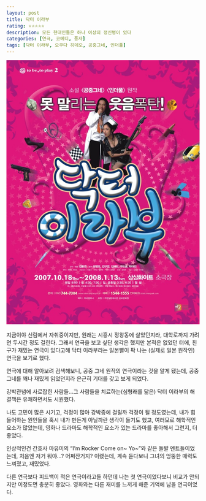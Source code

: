 ```yaml
---
layout: post
title: 닥터 이라부
rating: ⭐️⭐️⭐️⭐️⭐️
description: 모든 현대인들은 하나 이상의 정신병이 있다
categories: [연극, 코메디, 풍자]
tags: [닥터 이라부, 오쿠다 히데오, 공중그네, 인더풀]
---
```


![닥터 이라부](../../img/2008/dr_irabu.jpg)

지금이야 신림에서 자취중이지만, 원래는 시흥시 정왕동에 살았던지라, 대학로까지 가려면 두시간 정도 걸린다. 그래서 연극을 보고 싶단 생각은 했지만 본적은 없었던 터에, 친구가 재밌는 연극이 있다고해 닥터 이라부라는 일본삘이 팍 나는 (실제로 일본 원작인) 연극을 보기로 했다.

연극에 대해 알아보려 검색해보니, 공중 그네 원작의 연극이라는 것을 알게 됐는데, 공중 그네를 꽤나 재밌게 읽었던지라 은근히 기대를 갖고 보게 되었다.

강박관념에 사로잡힌 사람들…그 사람들을 치료하는(심형래를 닮은) 닥터 이라부의 해결책은 유쾌하면서도 시원했다.

나도 고민이 많은 시기고, 걱정이 많아 강박증에 걸릴까 걱정이 될 정도였는데, 내가 힘들어하는 원인들을 혹시 내가 만든게 아닐까란 생각이 들기도 했고, 여러모로 해학적인 요소가 많았는데, 영화나 드라마도 해학적인 요소가 있는 드라마를 좋아해서 그런지, 더 좋았다.

인상적인건 간호사 마유미의 “I’m Rocker Come on~ Yo~”와 같은 돌발 멘트들이었는데, 처음엔 저거 뭐야…? 어쩌잔거지? 이랬는데, 계속 듣다보니 그녀의 엉뚱한 매력도 느껴졌고, 재밌었다.

다른 연극보다 피드백이 적은 연극이라고들 하던데 나는 첫 연극이었다보니 비교가 안되지만 이정도면 충분히 좋았다. 영화와는 다른 재미를 느끼게 해준 기억에 남을 연극이었다.